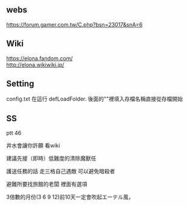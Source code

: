 ## webs
https://forum.gamer.com.tw/C.php?bsn=23017&snA=6  

## Wiki
https://elona.fandom.com/  
http://elona.wikiwiki.jp/  


## Setting

config.txt 在這行 defLoadFolder.  後面的""裡填入存檔名稱直接從存檔開始


## SS


ptt 46

井水會讓你許願 看wiki  

建議先接（即時）低難度的清除魔獸任  

護送任務的話 走三格自己遇敵 可以避免暗殺者  

避難所要找旅館的老闆 裡面有選項 

3倍數的月份(3 6 9 12)前10天一定會吹起エーテル風，
